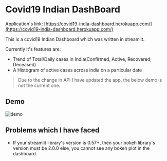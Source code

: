 # Covid19 Indian DashBoard

Application's link: [https://covid19-india-dashboard.herokuapp.com/](https://covid19-india-dashboard.herokuapp.com/)

This is a covid19 Indian Dashboard which was written in streamlit.

Currently it's features are:
* Trend of Total/Daily cases in India(Confirmed, Active, Recovered, Deceased)
* A Histogram of active cases across india on a particular date

> Due to the change in API I have updated the app, the below demo is not the current one.

## Demo

![demo](./demo.gif)

## Problems which I have faced

* If your streamlit library's version is 0.57+, then your bokeh library's version must be 2.0.0 else, you cannot see any bokeh plot in the dashboard.